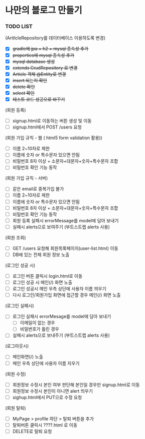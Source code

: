 # 나만의 블로그 만들기

### TODO LIST

(AritlcleRepository를 데이터베이스 이용하도록 변경)

- [x] ~~gradle에 jpa + h2 + mysql 종속성 추가~~
- [x] ~~properties에 mysql 종속성 추가~~
- [x] ~~mysql database 생성~~
- [x] ~~extends CrudRepository 로 변경~~
- [x] ~~Article 객체 @Entity로 변경~~
- [x] ~~insert 되는지 확인~~
- [x] ~~delete 확인~~
- [x] ~~select 확인~~
- [x] ~~테스트 코드 성공으로 바꾸기~~

(회원 등록)

- [ ] signup.html로 이동하는 버튼 생성 및 이동
- [ ] signup.html에서 POST /users 요청

(회원 가입 규칙 - 웹 ( html5 form validation 활용))

- [ ] 이름 2~10자로 제한
- [ ] 이름에 숫자 or 특수문자 있으면 안됨
- [ ] 비밀번호 8자 이상 + 소문자+대문자+숫자+특수문자 조합
- [ ] 비밀번호 확인 기능 동작

(회원 가입 규칙 - 서버)

- [ ] 같은 email로 중복가입 불가
- [ ] 이름 2~10자로 제한
- [ ] 이름에 숫자 or 특수문자 있으면 안됨
- [ ] 비밀번호 8자 이상 + 소문자+대문자+숫자+특수문자 조합
- [ ] 비밀번호 확인 기능 동작
- [ ] 회원 등록 실패시 errorMessage를 model에 담아 보내기
- [ ] 실패시 alerts으로 보여주기 (부트스트랩 alerts 사용)

(회원 조회)

- [ ] GET /users 요청해 회원목록페이지(user-list.html) 이동
- [ ] DB에 있는 전체 회원 정보 노출

(로그인 성공 시)

- [ ] 로그인 버튼 클릭시 login.html로 이동
- [ ] 로그인 성공 시 메인(/) 화면 노출
- [ ] 로그인 성공시 메인 우측 상단에 사용자 이름 띄우기
- [ ] 다시 로그인/회원가입 화면에 접근할 경우 메인(/) 화면 노출

(로그인 실패시)

- [ ] 로그인 실패시 errorMesage를 model에 담아 보내기
  - [ ] 이메일이 없는 경우
  - [ ] 비밀번호가 틀린 경우
- [ ] 실패시 alerts으로 보내주기 (부트스트랩 alerts 사용)

(로그아웃시)

- [ ] 메인화면(/) 노출
- [ ] 메인 우측 상단에 사용자 이름 지우기

(회원 수정)

- [ ] 회원정보 수정시 본인 여부 판단해 본인일 경우만 signup.html로 이동
- [ ] 회원정보 수정시 본인이 아니면 alert 띄우기
- [ ] sighup.html에서 PUT으로 수정 요청

(회원 탈퇴)

- [ ] MyPage > profile 하단 > 탈퇴 버튼을 추가
- [ ] 탈퇴버튼 클릭시 ????.html 로 이동
- [ ] DELETE로 탈퇴 요청